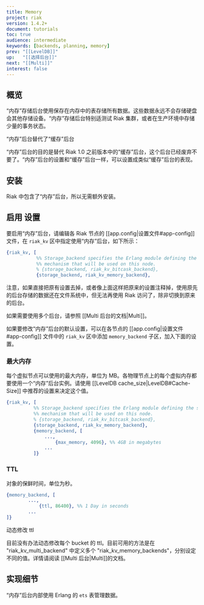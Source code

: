 ```yaml
---
title: Memory
project: riak
version: 1.4.2+
document: tutorials
toc: true
audience: intermediate
keywords: [backends, planning, memory]
prev: "[[LevelDB]]"
up:   "[[选择后台]]"
next: "[[Multi]]"
interest: false
---
```


## 概览

“内存”存储后台使用保存在内存中的表存储所有数据。这些数据永远不会存储硬盘会其他存储设备。“内存”存储后台特别适测试 Riak 集群，或者在生产环境中存储少量的事务状态。

<div class="note">
<div class="title">“内存”后台替代了“缓存”后台</div>
<p>“内存”后台的目的是替代 Riak 1.0 之前版本中的“缓存”后台，这个后台已经废弃不要了。“内存”后台的设置和“缓存”后台一样，可以设置成类似“缓存”后台的表现。</p>
</div>

## 安装

Riak 中包含了“内存”后台，所以无需额外安装。

## 启用 设置

要启用“内存”后台，请编辑各 Riak 节点的 [[app.config|设置文件#app-config]] 文件，在 `riak_kv` 区中指定使用“内存”后台，如下所示：

```erlang
{riak_kv, [
           %% Storage_backend specifies the Erlang module defining the storage
           %% mechanism that will be used on this node.
           % {storage_backend, riak_kv_bitcask_backend},
           {storage_backend, riak_kv_memory_backend},

```

注意，如果直接把原有设置去掉，或者像上面这样把原来的设置注释掉，使用原先的后台存储的数据还在文件系统中，但无法再使用 Riak 访问了，除非切换到原来的后台。

如果需要使用多个后台，请参照 [[Multi 后台的文档|Multi]]。

如果要修改“内存”后台的默认设置，可以在各节点的 [[app.config|设置文件#app-config]] 文件中的 `riak_kv` 区中添加 `memory_backend` 子区，加入下面的设置。

### 最大内存

每个虚拟节点可以使用的最大内存，单位为 MB。各物理节点上的每个虚拟内存都要使用一个“内存”后台实例。请使用 [[LevelDB cache_size|LevelDB#Cache-Size]] 中推荐的设置来决定这个值。

```erlang
{riak_kv, [
          %% Storage_backend specifies the Erlang module defining the storage
          %% mechanism that will be used on this node.
          % {storage_backend, riak_kv_bitcask_backend},
          {storage_backend, riak_kv_memory_backend},
          {memory_backend, [
              ...,
                  {max_memory, 4096}, %% 4GB in megabytes
              ...
          ]}
```

### TTL

对象的保鲜时间，单位为秒。

```erlang
{memory_backend, [
        ...,
            {ttl, 86400}, %% 1 Day in seconds
        ...
]}
```

<div class="note">
<div class="title">动态修改 ttl</div>
<p>目前没有办法动态修改每个 bucket 的 ttl。目前可用的方法是在 "riak_kv_multi_backend" 中定义多个 "riak_kv_memory_backends"，分别设定不同的值。详情请阅读 [[Multi 后台|Multi]]的文档。</p>
</div>

## 实现细节

“内存”后台内部使用 Erlang 的 `ets` 表管理数据。

